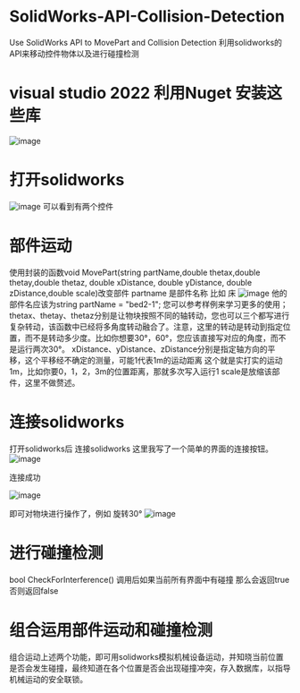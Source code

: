 # SolidWorks-API-Collision-Detection
Use SolidWorks API to MovePart and Collision Detection   利用solidworks的API来移动控件物体以及进行碰撞检测

# visual studio 2022 利用Nuget 安装这些库
![image](https://github.com/user-attachments/assets/1ba8bf4f-89c3-4700-ab2a-d05c60c23246)

# 打开solidworks
![image](https://github.com/user-attachments/assets/60ed4d4c-1577-40c2-9ed6-4fe0fd6eda7e)
可以看到有两个控件
# 部件运动
使用封装的函数void MovePart(string partName,double thetax,double thetay,double thetaz, double xDistance, double yDistance, double zDistance,double scale)改变部件
partname 是部件名称 比如 床 ![image](https://github.com/user-attachments/assets/05612938-66f8-4b52-9244-c330bc3af9a9)
他的部件名应该为string partName = "bed2-1"; 您可以参考样例来学习更多的使用；
thetax、thetay、thetaz分别是让物块按照不同的轴转动，您也可以三个都写进行复杂转动，该函数中已经将多角度转动融合了。注意，这里的转动是转动到指定位置，而不是转动多少度。比如你想要30°，60°，您应该直接写对应的角度，而不是运行两次30°。
xDistance、yDistance、zDistance分别是指定轴方向的平移，这个平移经不确定的测量，可能1代表1m的运动距离 这个就是实打实的运动1m，比如你要0，1，2，3m的位置距离，那就多次写入运行1
scale是放缩该部件，这里不做赘述。
# 连接solidworks 
打开solidworks后 连接solidworks 这里我写了一个简单的界面的连接按钮。
![image](https://github.com/user-attachments/assets/9b98a9f7-aa2b-404a-b5f2-afe4ac6af256)

连接成功 

![image](https://github.com/user-attachments/assets/2948ac27-df71-45e7-abbe-248e6511ee36)

即可对物块进行操作了，例如 旋转30° 
![image](https://github.com/user-attachments/assets/7b3c0c25-18e1-4928-ade4-93842a4d2cb4)
# 进行碰撞检测
bool CheckForInterference() 调用后如果当前所有界面中有碰撞 那么会返回true 否则返回false
# 组合运用部件运动和碰撞检测
组合运动上述两个功能，即可用solidworks模拟机械设备运动，并知晓当前位置是否会发生碰撞，最终知道在各个位置是否会出现碰撞冲突，存入数据库，以指导机械运动的安全联锁。
